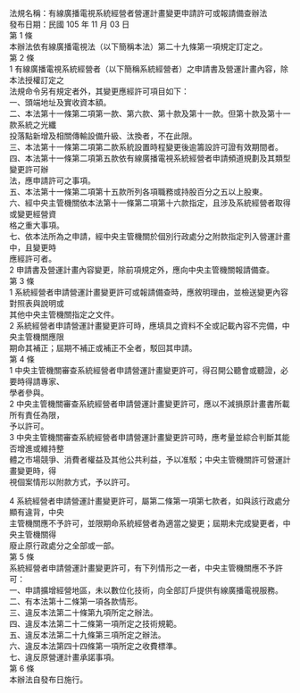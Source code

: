 法規名稱：有線廣播電視系統經營者營運計畫變更申請許可或報請備查辦法  
發布日期：民國 105 年 11 月 03 日  
第 1 條  
本辦法依有線廣播電視法（以下簡稱本法）第二十九條第一項規定訂定之。  
第 2 條  
1 有線廣播電視系統經營者（以下簡稱系統經營者）之申請書及營運計畫內容，除本法授權訂定之  
法規命令另有規定者外，其變更應經許可項目如下：  
一、頭端地址及實收資本額。  
二、本法第十一條第二項第一款、第六款、第十款及第十一款。但第十款及第十一款系統之光纖  
投落點新增及相關傳輸設備升級、汰換者，不在此限。  
三、本法第十一條第二項第二款系統設置時程變更後逾籌設許可證有效期間者。  
四、本法第十一條第二項第五款依有線廣播電視系統經營者申請頻道規劃及其類型變更許可辦  
法，應申請許可之事項。  
五、本法第十一條第二項第十五款所列各項職務或持股百分之五以上股東。  
六、經中央主管機關依本法第十一條第二項第十六款指定，且涉及系統經營者取得或變更經營資  
格之重大事項。  
七、依本法所為之申請，經中央主管機關於個別行政處分之附款指定列入營運計畫中，且變更時  
應經許可者。  
2 申請書及營運計畫內容變更，除前項規定外，應向中央主管機關報請備查。  
第 3 條  
1 系統經營者申請營運計畫變更許可或報請備查時，應敘明理由，並檢送變更內容對照表與說明或  
其他中央主管機關指定之文件。  
2 系統經營者申請營運計畫變更許可時，應填具之資料不全或記載內容不完備，中央主管機關應限  
期命其補正；屆期不補正或補正不全者，駁回其申請。  
第 4 條  
1 中央主管機關審查系統經營者申請營運計畫變更許可，得召開公聽會或聽證，必要時得請專家、  
學者參與。  
2 中央主管機關審查系統經營者申請營運計畫變更許可，應以不減損原計畫書所載所有責任為限，  
予以許可。  
3 中央主管機關審查系統經營者申請營運計畫變更許可時，應考量並綜合判斷其能否增進或維持整  
體之市場競爭、消費者權益及其他公共利益，予以准駁；中央主管機關許可營運計畫變更時，得  
視個案情形以附款方式，予以許可。  


4 系統經營者申請營運計畫變更許可，屬第二條第一項第七款者，如與該行政處分顯有違背，中央  
主管機關應不予許可，並限期命系統經營者為適當之變更；屆期未完成變更者，中央主管機關得  
廢止原行政處分之全部或一部。  
第 5 條  
系統經營者申請營運計畫變更許可，有下列情形之一者，中央主管機關應不予許可：  
一、申請擴增經營地區，未以數位化技術，向全部訂戶提供有線廣播電視服務。  
二、有本法第十二條第一項各款情形。  
三、違反本法第二十條第九項所定之辦法。  
四、違反本法第二十二條第一項所定之技術規範。  
五、違反本法第二十九條第三項所定之辦法。  
六、違反本法第四十四條第一項所定之收費標準。  
七、違反原營運計畫承諾事項。  
第 6 條  
本辦法自發布日施行。  


